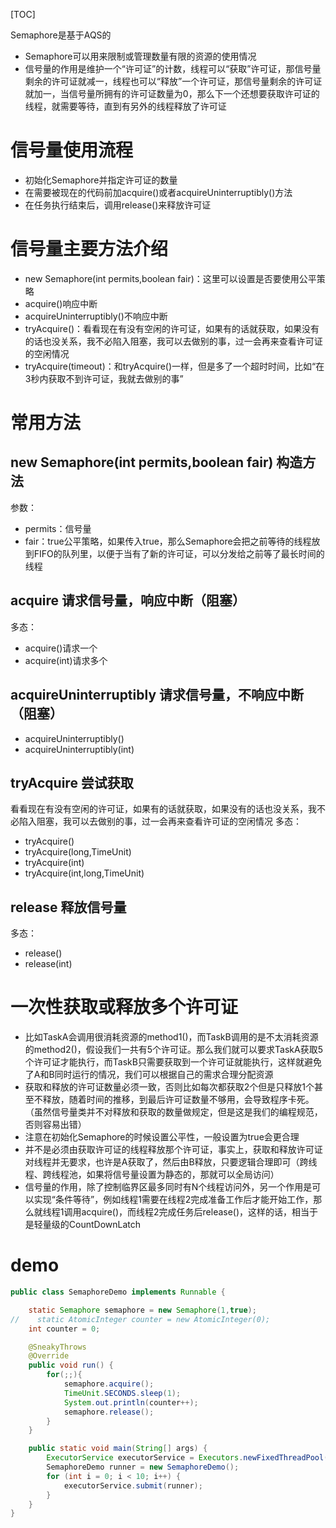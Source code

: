 [TOC]

Semaphore是基于AQS的

+ Semaphore可以用来限制或管理数量有限的资源的使用情况
+ 信号量的作用是维护一个“许可证”的计数，线程可以“获取”许可证，那信号量剩余的许可证就减一，线程也可以“释放”一个许可证，那信号量剩余的许可证就加一，当信号量所拥有的许可证数量为0，那么下一个还想要获取许可证的线程，就需要等待，直到有另外的线程释放了许可证

# 信号量使用流程
+ 初始化Semaphore并指定许可证的数量
+ 在需要被现在的代码前加acquire()或者acquireUninterruptibly()方法
+ 在任务执行结束后，调用release()来释放许可证

# 信号量主要方法介绍
+ new Semaphore(int permits,boolean fair)：这里可以设置是否要使用公平策略
+ acquire()响应中断
+ acquireUninterruptibly()不响应中断
+ tryAcquire()：看看现在有没有空闲的许可证，如果有的话就获取，如果没有的话也没关系，我不必陷入阻塞，我可以去做别的事，过一会再来查看许可证的空闲情况
+ tryAcquire(timeout)：和tryAcquire()一样，但是多了一个超时时间，比如“在3秒内获取不到许可证，我就去做别的事”

# 常用方法
## new Semaphore(int permits,boolean fair) 构造方法
参数：
+ permits：信号量
+ fair：true公平策略，如果传入true，那么Semaphore会把之前等待的线程放到FIFO的队列里，以便于当有了新的许可证，可以分发给之前等了最长时间的线程
## acquire 请求信号量，响应中断（阻塞）
多态：
+ acquire()请求一个
+ acquire(int)请求多个
## acquireUninterruptibly 请求信号量，不响应中断（阻塞）
+ acquireUninterruptibly()
+ acquireUninterruptibly(int)
## tryAcquire 尝试获取
看看现在有没有空闲的许可证，如果有的话就获取，如果没有的话也没关系，我不必陷入阻塞，我可以去做别的事，过一会再来查看许可证的空闲情况
多态：
+ tryAcquire()
+ tryAcquire(long,TimeUnit)
+ tryAcquire(int)
+ tryAcquire(int,long,TimeUnit)
## release 释放信号量
多态：
+ release()
+ release(int)

# 一次性获取或释放多个许可证
+ 比如TaskA会调用很消耗资源的method1()，而TaskB调用的是不太消耗资源的method2()，假设我们一共有5个许可证。那么我们就可以要求TaskA获取5个许可证才能执行，而TaskB只需要获取到一个许可证就能执行，这样就避免了A和B同时运行的情况，我们可以根据自己的需求合理分配资源
+ 获取和释放的许可证数量必须一致，否则比如每次都获取2个但是只释放1个甚至不释放，随着时间的推移，到最后许可证数量不够用，会导致程序卡死。（虽然信号量类并不对释放和获取的数量做规定，但是这是我们的编程规范，否则容易出错）
+ 注意在初始化Semaphore的时候设置公平性，一般设置为true会更合理
+ 并不是必须由获取许可证的线程释放那个许可证，事实上，获取和释放许可证对线程并无要求，也许是A获取了，然后由B释放，只要逻辑合理即可（跨线程、跨线程池，如果将信号量设置为静态的，那就可以全局访问）
+ 信号量的作用，除了控制临界区最多同时有N个线程访问外，另一个作用是可以实现“条件等待”，例如线程1需要在线程2完成准备工作后才能开始工作，那么就线程1调用acquire()，而线程2完成任务后release()，这样的话，相当于是轻量级的CountDownLatch

# demo
```java
public class SemaphoreDemo implements Runnable {

    static Semaphore semaphore = new Semaphore(1,true);
//    static AtomicInteger counter = new AtomicInteger(0);
    int counter = 0;

    @SneakyThrows
    @Override
    public void run() {
        for(;;){
            semaphore.acquire();
            TimeUnit.SECONDS.sleep(1);
            System.out.println(counter++);
            semaphore.release();
        }
    }

    public static void main(String[] args) {
        ExecutorService executorService = Executors.newFixedThreadPool(100);
        SemaphoreDemo runner = new SemaphoreDemo();
        for (int i = 0; i < 10; i++) {
            executorService.submit(runner);
        }
    }
}
```